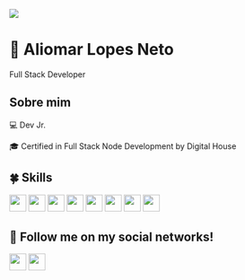 <p><img src="https://media-exp1.licdn.com/dms/image/D4D16AQHXNckbuQfNbQ/profile-displaybackgroundimage-shrink_350_1400/0/1665662409427?e=1671062400&v=beta&t=hHOFsDFVQiZl4XboQPDDnA_gh7tLkaWCCFglh7W0Xig"><p>

# 🍃 Aliomar Lopes Neto 

<p>Full Stack Developer</p>

##  Sobre mim

<p> 💻 Dev Jr. </p>
<p> 🎓 Certified in Full Stack Node Development by Digital House </p>

## 🍀 Skills
<p>
<img src="https://img.shields.io/badge/HTML5-E34F26?style=for-the-badge&logo=html5&logoColor=white" style="margin-bottom: 4px;" height="30px">
<img src="https://img.shields.io/badge/CSS3-1572B6?style=for-the-badge&logo=css3&logoColor=white" style="margin-bottom: 4px;" height="30px">
<img src="https://img.shields.io/badge/JavaScript-F7DF1E?style=for-the-badge&logo=javascript&logoColor=black" style="margin-bottom: 4px;" height="30px">
<img src="https://img.shields.io/badge/Node.js-43853D?style=for-the-badge&logo=node.js&logoColor=white" style="margin-bottom: 4px;" height="30px">
<img src="https://img.shields.io/badge/React-20232A?style=for-the-badge&logo=react&logoColor=61DAFB" style="margin-bottom: 4px;" height="30px">
<img src="https://img.shields.io/badge/MongoDB-4EA94B?style=for-the-badge&logo=mongodb&logoColor=white" style="margin-bottom: 4px;" height="30px">
<img src="https://img.shields.io/badge/Sass-CC6699?style=for-the-badge&logo=sass&logoColor=white" style="margin-bottom: 4px;" height="30px">
<img src="https://img.shields.io/badge/Bootstrap-563D7C?style=for-the-badge&logo=bootstrap&logoColor=white" style="margin-bottom: 4px;" height="30px">
</p>

## 👥 Follow me on my social networks!
<p>
<a href="https://www.linkedin.com/in/aliomar-lopes-neto/"><img src="https://img.shields.io/badge/linkedin-1572B6?style=for-the-badge&logo=linkedin&logoColor=white" style="margin-bottom: 4px;" height="30px" target="_blank"></a>
<a href="https://www.instagram.com/ali_webdev/"><img src="https://img.shields.io/badge/Instagram-%23E4405F.svg?style=for-the-badge&logo=Instagram&logoColor=white" style="margin-bottom: 4px;" height="30px" target="_blank"></a>
</p>
